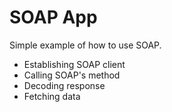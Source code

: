 # SOAP App
Simple example of how to use SOAP.

- Establishing SOAP client
- Calling SOAP's method
- Decoding response
- Fetching data
